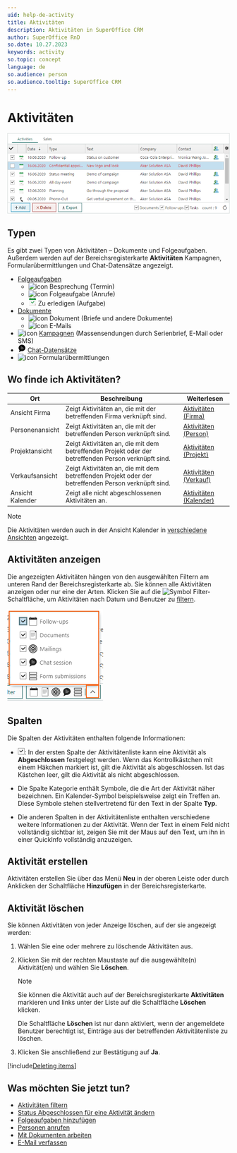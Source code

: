 ```yaml
---
uid: help-de-activity
title: Aktivitäten
description: Aktivitäten in SuperOffice CRM
author: SuperOffice RnD
so.date: 10.27.2023
keywords: activity
so.topic: concept
language: de
so.audience: person
so.audience.tooltip: SuperOffice CRM
---
```


# Aktivitäten

![Aktivitäten in SuperOffice CRM -screenshot][img3]

## Typen

Es gibt zwei Typen von Aktivitäten – Dokumente und Folgeaufgaben. Außerdem werden auf der Bereichsregisterkarte **Aktivitäten** Kampagnen, Formularübermittlungen und Chat-Datensätze angezeigt.

* [Folgeaufgaben][1]
  * ![icon][img11] Besprechung (Termin)
  * ![icon][img13] Folgeaufgabe (Anrufe)
  * ![icon][img12] Zu erledigen (Aufgabe)
* [Dokumente][4]
  * ![icon][img14] Dokument (Briefe und andere Dokumente)
  * ![icon][img15] E-Mails
* ![icon][img16] [Kampagnen][3] (Massensendungen durch Serienbrief, E-Mail oder SMS)
* ![icon][img18] [Chat-Datensätze][12]
* ![icon][img17] Formularübermittlungen

## Wo finde ich Aktivitäten?

| Ort | Beschreibung | Weiterlesen |
|---|---|---|
| Ansicht Firma | Zeigt Aktivitäten an, die mit der betreffenden Firma verknüpft sind. | [Aktivitäten (Firma)][13] |
| Personenansicht | Zeigt Aktivitäten an, die mit der betreffenden Person verknüpft sind. | [Aktivitäten (Person)][14] |
| Projektansicht | Zeigt Aktivitäten an, die mit dem betreffenden Projekt oder der betreffenden Person verknüpft sind. | [Aktivitäten (Projekt)][15] |
| Verkaufsansicht | Zeigt Aktivitäten an, die mit dem betreffenden Projekt oder der betreffenden Person verknüpft sind. | [Aktivitäten (Verkauf)][16] |
| Ansicht Kalender | Zeigt alle nicht abgeschlossenen Aktivitäten an. | [Aktivitäten (Kalender)][6] |

> [!NOTE]
> Die Aktivitäten werden auch in der Ansicht Kalender in [verschiedene Ansichten][7] angezeigt.

## <a id="view" />Aktivitäten anzeigen

Die angezeigten Aktivitäten hängen von den ausgewählten Filtern am unteren Rand der Bereichsregisterkarte ab. Sie können alle Aktivitäten anzeigen oder nur eine der Arten. Klicken Sie auf die ![Symbol][img5] Filter-Schaltfläche, um Aktivitäten nach Datum und Benutzer zu [filtern][17].

![Activities section tabs shows filter options of different record types -screenshot][img4]

## Spalten

Die Spalten der Aktivitäten enthalten folgende Informationen:

* ![Symbol][img1]: In der ersten Spalte der Aktivitätenliste kann eine Aktivität als **Abgeschlossen** festgelegt werden. Wenn das Kontrollkästchen mit einem Häkchen markiert ist, gilt die Aktivität als abgeschlossen. Ist das Kästchen leer, gilt die Aktivität als nicht abgeschlossen.

* Die Spalte Kategorie enthält Symbole, die die Art der Aktivität näher bezeichnen. Ein Kalender-Symbol beispielsweise zeigt ein Treffen an. Diese Symbole stehen stellvertretend für den Text in der Spalte **Typ**.

* Die anderen Spalten in der Aktivitätenliste enthalten verschiedene weitere Informationen zu der Aktivität. Wenn der Text in einem Feld nicht vollständig sichtbar ist, zeigen Sie mit der Maus auf den Text, um ihn in einer QuickInfo vollständig anzuzeigen.

## Aktivität erstellen

Aktivitäten erstellen Sie über das Menü **Neu** in der oberen Leiste oder durch Anklicken der Schaltfläche **Hinzufügen** in der Bereichsregisterkarte.

## <a id="delete" />Aktivität löschen

Sie können Aktivitäten von jeder Anzeige löschen, auf der sie angezeigt werden:

1. Wählen Sie eine oder mehrere zu löschende Aktivitäten aus.

2. Klicken Sie mit der rechten Maustaste auf die ausgewählte(n) Aktivität(en) und wählen Sie **Löschen**.

    > [!NOTE]
    > Sie können die Aktivität auch auf der Bereichsregisterkarte **Aktivitäten** markieren und links unter der Liste auf die Schaltfläche **Löschen** klicken.
    >
    > Die Schaltfläche **Löschen** ist nur dann aktiviert, wenn der angemeldete Benutzer berechtigt ist, Einträge aus der betreffenden Aktivitätenliste zu löschen.

3. Klicken Sie anschließend zur Bestätigung auf **Ja**.

[!include[Deleting items](../includes/tip-deletion.md)]

## Was möchten Sie jetzt tun?

* [Aktivitäten filtern][17]
* [Status Abgeschlossen für eine Aktivität ändern][10]
* [Folgeaufgaben hinzufügen][8]
* [Personen anrufen][11]
* [Mit Dokumenten arbeiten][4]
* [E-Mail verfassen][5]

<!-- Referenced links -->
[1]: ../../diary/learn/follow-ups.md
[3]: ../../marketing/mailing/learn/index.md
[4]: ../../document/learn/index.md
[5]: ../../email/learn/compose.md
[6]: ../../diary/learn/screen/activities-tab.md
[7]: ../../diary/learn/screen/index.md
[8]: ../../diary/learn/create-follow-up.md
[10]: ../../diary/learn/change-completed-status.md
[11]: ../../contact/learn/dial.md
[12]: ../../chat/learn/index.md
[13]: ../../company/learn/screen/activities-tab.md
[14]: ../../contact/learn/screen/activities-tab.md
[15]: ../../project/learn/screen/activities-project.md
[16]: ../../sale/learn/screen/activities-sale.md
[17]: ../section-tabs/filter.md

<!-- Referenced images -->
[img1]: ../../../media/icons/check.png
[img3]: ../../../media/loc/en/diary/activities-detail.png
[img4]: ../../../media/loc/en/learn/activities-filter.png
[img5]: ../../../../common/icons/filter-icon.png
[img11]: ../../../../common/icons/appointment.png
[img12]: ../../../../common/icons/appointment-task.png
[img13]: ../../../../common/icons/appointment.png
[img14]: ../../../../common/icons/document.png
[img15]: ../../../../common/icons/email.png
[img16]: ../../../../common/icons/marketing.png
[img17]: ../../../../common/icons/webforms.png
[img18]: ../../../../common/icons/chat.png
